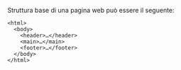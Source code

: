 Struttura base di una pagina web può essere il seguente:
```
<html>
  <body>
    <header>…</header>
    <main>…</main>
    <footer>…</footer>
  </body>
</html>
```
